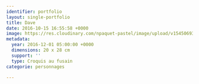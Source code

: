 ```yaml
---
identifier: portfolio
layout: single-portfolio
title: Dave
date: 2016-10-15 16:55:58 +0000
image: https://res.cloudinary.com/npaquet-pastel/image/upload/v1545069369/Dav-bande-dessin%C3%A9e-fusain-20-X-28-cm-2016.jpg
metadata:
  year: 2016-12-01 05:00:00 +0000
  dimensions: 20 x 28 cm
  support: ''
  type: Croquis au fusain
categorie: personnages

---
```

